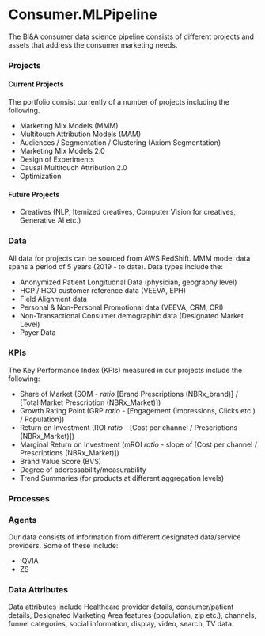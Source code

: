 # Consumer.MLPipeline
The BI&A consumer data science pipeline consists of different projects and assets that address the consumer marketing needs.

### Projects
#### Current Projects
The portfolio consist currently of a number of projects including the following.
* Marketing Mix Models (MMM)
* Multitouch Attribution Models (MAM)
* Audiences / Segmentation / Clustering (Axiom Segmentation)
* Marketing Mix Models 2.0
* Design of Experiments
* Causal Multitouch Attribution 2.0
* Optimization


#### Future Projects
* Creatives (NLP, Itemized creatives, Computer Vision for creatives, Generative AI etc.)

### Data
All data for projects can be sourced from AWS RedShift. MMM model data spans a period of 5 years (2019 - to date). 
Data types include the: 
* Anonymized Patient Longitudnal Data (physician, geography level)
* HCP / HCO customer reference data (VEEVA, EPH)
* Field Alignment data
* Personal & Non-Personal Promotional data (VEEVA, CRM, CRI)
* Non-Transactional Consumer demographic data (Designated Market Level)
* Payer Data

### KPIs
The Key Performance Index (KPIs) measured in our projects include the following:
* Share of Market (SOM - _ratio_ [Brand Prescriptions (NBRx_brand)] / [Total Market Prescription (NBRx_Market)])
* Growth Rating Point (GRP _ratio_ - [Engagement (Impressions, Clicks etc.) / Population])  
* Return on Investment (ROI _ratio_ - [Cost per channel / Prescriptions (NBRx_Market)])
* Marginal Return on Investment (mROI _ratio_ - slope of [Cost per channel / Prescriptions (NBRx_Market)])
* Brand Value Score (BVS)
* Degree of addressability/measurability
* Trend Summaries (for products at different aggregation levels)


### Processes

### Agents
Our data consists of information from different designated data/service providers. 
Some of these include:
* IQVIA
* ZS



### Data Attributes
Data attributes include Healthcare provider details, consumer/patient details, Designated Marketing Area features (population, zip etc.), channels, funnel categories, social information, display, video, search, TV data.

